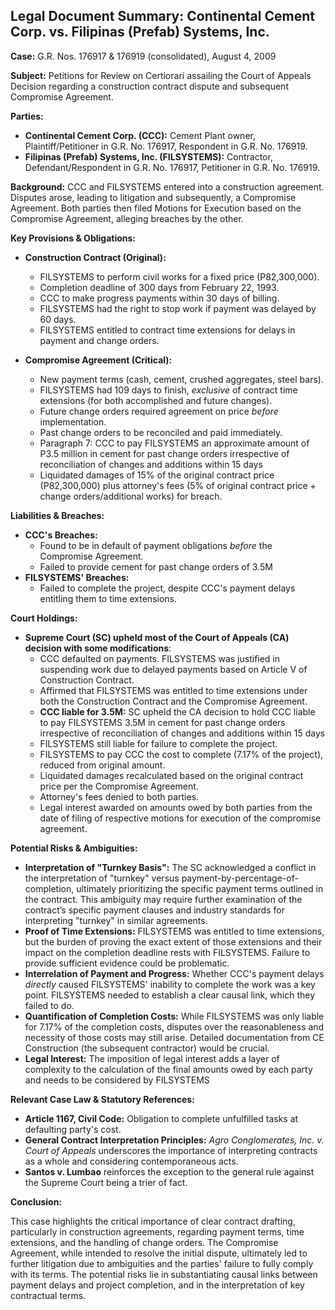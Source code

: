 ## Legal Document Summary: Continental Cement Corp. vs. Filipinas (Prefab) Systems, Inc.

**Case:** G.R. Nos. 176917 & 176919 (consolidated), August 4, 2009

**Subject:** Petitions for Review on Certiorari assailing the Court of Appeals Decision regarding a construction contract dispute and subsequent Compromise Agreement.

**Parties:**

*   **Continental Cement Corp. (CCC):** Cement Plant owner, Plaintiff/Petitioner in G.R. No. 176917, Respondent in G.R. No. 176919.
*   **Filipinas (Prefab) Systems, Inc. (FILSYSTEMS):** Contractor, Defendant/Respondent in G.R. No. 176917, Petitioner in G.R. No. 176919.

**Background:** CCC and FILSYSTEMS entered into a construction agreement. Disputes arose, leading to litigation and subsequently, a Compromise Agreement. Both parties then filed Motions for Execution based on the Compromise Agreement, alleging breaches by the other.

**Key Provisions & Obligations:**

*   **Construction Contract (Original):**
    *   FILSYSTEMS to perform civil works for a fixed price (P82,300,000).
    *   Completion deadline of 300 days from February 22, 1993.
    *   CCC to make progress payments within 30 days of billing.
    *   FILSYSTEMS had the right to stop work if payment was delayed by 60 days.
    *   FILSYSTEMS entitled to contract time extensions for delays in payment and change orders.

*   **Compromise Agreement (Critical):**
    *   New payment terms (cash, cement, crushed aggregates, steel bars).
    *   FILSYSTEMS had 109 days to finish, *exclusive* of contract time extensions (for both accomplished and future changes).
    *   Future change orders required agreement on price *before* implementation.
    *   Past change orders to be reconciled and paid immediately.
    *   Paragraph 7:  CCC to pay FILSYSTEMS an approximate amount of P3.5 million in cement for past change orders irrespective of reconciliation of changes and additions within 15 days
    *   Liquidated damages of 15% of the original contract price (P82,300,000) plus attorney's fees (5% of original contract price + change orders/additional works) for breach.

**Liabilities & Breaches:**

*   **CCC's Breaches:**
    *   Found to be in default of payment obligations *before* the Compromise Agreement.
    *   Failed to provide cement for past change orders of 3.5M
*   **FILSYSTEMS' Breaches:**
    *   Failed to complete the project, despite CCC's payment delays entitling them to time extensions.

**Court Holdings:**

*   **Supreme Court (SC) upheld most of the Court of Appeals (CA) decision with some modifications**:
    *   CCC defaulted on payments. FILSYSTEMS was justified in suspending work due to delayed payments based on Article V of Construction Contract.
    *   Affirmed that FILSYSTEMS was entitled to time extensions under both the Construction Contract and the Compromise Agreement.
    *   **CCC liable for 3.5M:** SC upheld the CA decision to hold CCC liable to pay FILSYSTEMS 3.5M in cement for past change orders irrespective of reconciliation of changes and additions within 15 days
    *   FILSYSTEMS still liable for failure to complete the project.
    *   FILSYSTEMS to pay CCC the cost to complete (7.17% of the project), reduced from original amount.
    *   Liquidated damages recalculated based on the original contract price per the Compromise Agreement.
    *   Attorney's fees denied to both parties.
    *   Legal interest awarded on amounts owed by both parties from the date of filing of respective motions for execution of the compromise agreement.

**Potential Risks & Ambiguities:**

*   **Interpretation of "Turnkey Basis":** The SC acknowledged a conflict in the interpretation of "turnkey" versus payment-by-percentage-of-completion, ultimately prioritizing the specific payment terms outlined in the contract. This ambiguity may require further examination of the contract’s specific payment clauses and industry standards for interpreting "turnkey" in similar agreements.
*   **Proof of Time Extensions:** FILSYSTEMS was entitled to time extensions, but the burden of proving the exact extent of those extensions and their impact on the completion deadline rests with FILSYSTEMS. Failure to provide sufficient evidence could be problematic.
*    **Interrelation of Payment and Progress:** Whether CCC's payment delays *directly* caused FILSYSTEMS' inability to complete the work was a key point. FILSYSTEMS needed to establish a clear causal link, which they failed to do.
*   **Quantification of Completion Costs:** While FILSYSTEMS was only liable for 7.17% of the completion costs, disputes over the reasonableness and necessity of those costs may still arise.  Detailed documentation from CE Construction (the subsequent contractor) would be crucial.
*   **Legal Interest:** The imposition of legal interest adds a layer of complexity to the calculation of the final amounts owed by each party and needs to be considered by FILSYSTEMS

**Relevant Case Law & Statutory References:**

*   **Article 1167, Civil Code:**  Obligation to complete unfulfilled tasks at defaulting party's cost.
*   **General Contract Interpretation Principles:** *Agro Conglomerates, Inc. v. Court of Appeals* underscores the importance of interpreting contracts as a whole and considering contemporaneous acts.
*   **Santos v. Lumbao** reinforces the exception to the general rule against the Supreme Court being a trier of fact.

**Conclusion:**

This case highlights the critical importance of clear contract drafting, particularly in construction agreements, regarding payment terms, time extensions, and the handling of change orders. The Compromise Agreement, while intended to resolve the initial dispute, ultimately led to further litigation due to ambiguities and the parties' failure to fully comply with its terms. The potential risks lie in substantiating causal links between payment delays and project completion, and in the interpretation of key contractual terms.